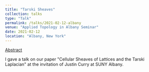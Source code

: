```yaml
---
title: "Tarski Sheaves"
collection: talks
type: "Talk"
permalink: /talks/2021-02-12-albany
venue: "Applied Topology in Albany Seminar"
date: 2021-02-12
location: "Albany, New York"
---
```


[Abstract](https://atia-seminar.github.io/flyers/210212-seminar.pdf)

I gave a talk on our paper &quot;Cellular Sheaves of Lattices and the Tarski Laplacian&quot; at the invitation of Justin Curry at SUNY Albany.
